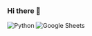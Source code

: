 ### Hi there 👋

![Python]({https://img.shields.io/badge/Python-FFD43B?style=for-the-badge&logo=python&logoColor=blue})
![Google Sheets]({https://img.shields.io/badge/Google%20Sheets-34A853?style=for-the-badge&logo=google-sheets&logoColor=white})


<!--
**GilesAlonso/GilesAlonso** is a ✨ _special_ ✨ repository because its `README.md` (this file) appears on your GitHub profile.

Here are some ideas to get you started:

- 🔭 I’m currently working on ...
- 🌱 I’m currently learning ...
- 👯 I’m looking to collaborate on ...
- 🤔 I’m looking for help with ...
- 💬 Ask me about ...
- 📫 How to reach me: ...
- 😄 Pronouns: ...
- ⚡ Fun fact: ...
![Python]({https://img.shields.io/badge/Python-FFD43B?style=for-the-badge&logo=python&logoColor=blue})

https://github.com/alexandresanlim/Badges4-README.md-Profile
-->
